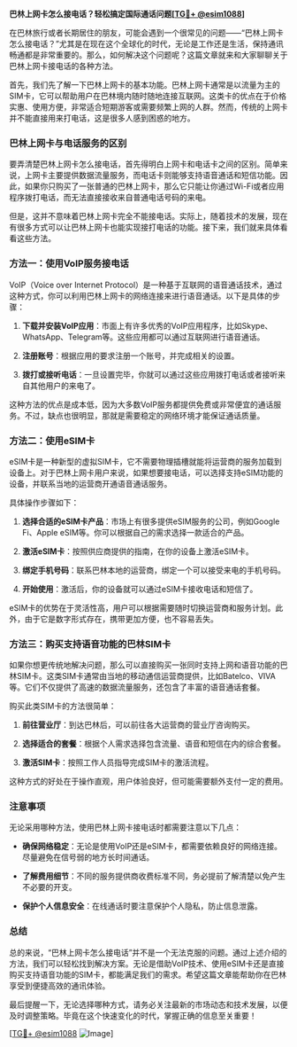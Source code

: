 **巴林上网卡怎么接电话？轻松搞定国际通话问题[[TG💪+ @esim1088](https://t.me/s/esim1088)]**

在巴林旅行或者长期居住的朋友，可能会遇到一个很常见的问题——“巴林上网卡怎么接电话？”尤其是在现在这个全球化的时代，无论是工作还是生活，保持通讯畅通都是非常重要的。那么，如何解决这个问题呢？这篇文章就来和大家聊聊关于巴林上网卡接电话的各种方法。

首先，我们先了解一下巴林上网卡的基本功能。巴林上网卡通常是以流量为主的SIM卡，它可以帮助用户在巴林境内随时随地连接互联网。这类卡的优点在于价格实惠、使用方便，非常适合短期游客或需要频繁上网的人群。然而，传统的上网卡并不能直接用来打电话，这是很多人感到困惑的地方。

### 巴林上网卡与电话服务的区别

要弄清楚巴林上网卡怎么接电话，首先得明白上网卡和电话卡之间的区别。简单来说，上网卡主要提供数据流量服务，而电话卡则能够支持语音通话和短信功能。因此，如果你只购买了一张普通的巴林上网卡，那么它只能让你通过Wi-Fi或者应用程序拨打电话，而无法直接接收来自普通电话号码的来电。

但是，这并不意味着巴林上网卡完全不能接电话。实际上，随着技术的发展，现在有很多方式可以让巴林上网卡也能实现接打电话的功能。接下来，我们就来具体看看这些方法。

### 方法一：使用VoIP服务接电话

VoIP（Voice over Internet Protocol）是一种基于互联网的语音通话技术，通过这种方式，你可以利用巴林上网卡的网络连接来进行语音通话。以下是具体的步骤：

1. **下载并安装VoIP应用**：市面上有许多优秀的VoIP应用程序，比如Skype、WhatsApp、Telegram等。这些应用都可以通过互联网进行语音通话。
   
2. **注册账号**：根据应用的要求注册一个账号，并完成相关的设置。

3. **拨打或接听电话**：一旦设置完毕，你就可以通过这些应用拨打电话或者接听来自其他用户的来电了。

这种方法的优点是成本低，因为大多数VoIP服务都提供免费或非常便宜的通话服务。不过，缺点也很明显，那就是需要稳定的网络环境才能保证通话质量。

### 方法二：使用eSIM卡

eSIM卡是一种新型的虚拟SIM卡，它不需要物理插槽就能将运营商的服务加载到设备上。对于巴林上网卡用户来说，如果想要接电话，可以选择支持eSIM功能的设备，并联系当地的运营商开通语音通话服务。

具体操作步骤如下：

1. **选择合适的eSIM卡产品**：市场上有很多提供eSIM服务的公司，例如Google Fi、Apple eSIM等。你可以根据自己的需求选择一款适合的产品。

2. **激活eSIM卡**：按照供应商提供的指南，在你的设备上激活eSIM卡。

3. **绑定手机号码**：联系巴林本地的运营商，绑定一个可以接受来电的手机号码。

4. **开始使用**：激活后，你的设备就可以通过eSIM卡接收电话和短信了。

eSIM卡的优势在于灵活性高，用户可以根据需要随时切换运营商和服务计划。此外，由于它是数字形式存在，携带更加方便，也不容易丢失。

### 方法三：购买支持语音功能的巴林SIM卡

如果你想更传统地解决问题，那么可以直接购买一张同时支持上网和语音功能的巴林SIM卡。这类SIM卡通常由当地的移动通信运营商提供，比如Batelco、VIVA等。它们不仅提供了高速的数据流量服务，还包含了丰富的语音通话套餐。

购买此类SIM卡的方法很简单：

1. **前往营业厅**：到达巴林后，可以前往各大运营商的营业厅咨询购买。

2. **选择适合的套餐**：根据个人需求选择包含流量、语音和短信在内的综合套餐。

3. **激活SIM卡**：按照工作人员指导完成SIM卡的激活流程。

这种方式的好处在于操作直观，用户体验良好，但可能需要额外支付一定的费用。

### 注意事项

无论采用哪种方法，使用巴林上网卡接电话时都需要注意以下几点：

- **确保网络稳定**：无论是使用VoIP还是eSIM卡，都需要依赖良好的网络连接。尽量避免在信号弱的地方长时间通话。
  
- **了解费用细节**：不同的服务提供商收费标准不同，务必提前了解清楚以免产生不必要的开支。

- **保护个人信息安全**：在线通话时要注意保护个人隐私，防止信息泄露。

### 总结

总的来说，“巴林上网卡怎么接电话”并不是一个无法克服的问题。通过上述介绍的方法，我们可以轻松找到解决方案。无论是借助VoIP技术、使用eSIM卡还是直接购买支持语音功能的SIM卡，都能满足我们的需求。希望这篇文章能帮助你在巴林享受到便捷高效的通讯体验。

最后提醒一下，无论选择哪种方式，请务必关注最新的市场动态和技术发展，以便及时调整策略。毕竟在这个快速变化的时代，掌握正确的信息至关重要！

[[TG💪+ @esim1088](https://t.me/s/esim1088) ![Image](https://i.postimg.cc/4NQfJmqS/Snipaste-2025-05-13-00-14-12.png)]